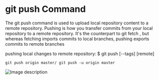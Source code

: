 # git push Command

The git push command is used to upload local repository content to a remote repository. Pushing is how you transfer commits from your local repository to a remote repository. 
It's the counterpart to git fetch , but whereas fetching imports commits to local branches, pushing exports commits to remote branches

pushing local changes to remote repository:
$ git push [--tags] [remote]


```
git push origin master/ git push -u origin master 

```
![Image description](https://dev-to-uploads.s3.amazonaws.com/uploads/articles/j3ged66hzgqchfyc9dqo.png)
